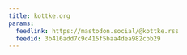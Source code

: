 ```yaml
---
title: kottke.org
params:
  feedlink: https://mastodon.social/@kottke.rss
  feedid: 3b416add7c9c415f5baa4dea982cbb29
---
```


